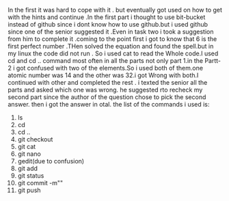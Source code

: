 In the first it was hard to cope with it . but eventually got used on how to get with the hints and continue .In the first part i thought to use bit-bucket instead of github since i dont know how to use github.but i used github since one of the  senior suggested it .Even in task two i took a suggestion from him to complete it .coming to the point first i got to know that 6 is the first perfect number .THen solved the equation and found the spell.but in my linux the code did not run . So i used cat to read the Whole code.I used cd and cd .. command most often in all the parts not only part 1.in the Partt-2 i got confused with two of the elements.So i used both of them.one atomic number was 14 and the other was 32.i got Wrong with both.I continued with other and completed the rest . i texted the senior all the parts and asked which one was wrong. he suggested rto recheck my second part since the author of the question chose to pick the second answer. then i got the answer in otal.
the list of the commands i used is:
1. ls
2. cd
3. cd ..
4. git checkout
5. git cat
6. git nano
7. gedit(due to confusion)
8. git add
9. git status
10. git commit -m""
11. git push
